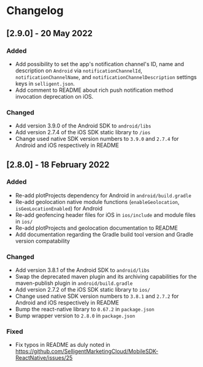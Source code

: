 # Changelog

## [2.9.0] - 20 May 2022

### Added
- Add possibility to set the app's notification channel's ID, name and description on `Android` via `notificationChannelId`, `notificationChannelName`, and `notificationChannelDescription` settings keys in `selligent.json`.
- Add comment to README about rich push notification method invocation deprecation on iOS.

### Changed
- Add version 3.9.0 of the Android SDK to `android/libs`
- Add version 2.7.4 of the iOS SDK static library to `/ios`
- Change used native SDK version numbers to `3.9.0` and `2.7.4` for Android and iOS respectively in README

## [2.8.0] - 18 February 2022

### Added
- Re-add plotProjects dependency for Android in `android/build.gradle`
- Re-add geolocation native module functions (`enableGeolocation`, `isGeoLocationEnabled`) for Android
- Re-add geofencing header files for iOS in `ios/include` and module files in `ios/`
- Re-add plotProjects and geolocation documentation to README
- Add documentation regarding the Gradle build tool version and Gradle version compatability

### Changed
- Add version 3.8.1 of the Android SDK to `android/libs`
- Swap the deprecated maven plugin and its archiving capabilities for the maven-publish plugin in `android/build.gradle`
- Add version 2.7.2 of the iOS SDK static library to `ios/`
- Change used native SDK version numbers to `3.8.1` and `2.7.2` for Android and iOS respectively in README
- Bump the react-native library to `0.67.2` in `package.json`
- Bump wrapper version to `2.8.0` in `package.json`

### Fixed
 - Fix typos in README as duly noted in https://github.com/SelligentMarketingCloud/MobileSDK-ReactNative/issues/25
